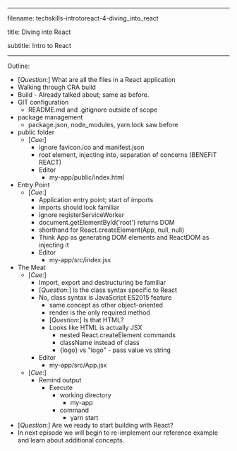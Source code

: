 -----------------------------------------------

filename: techskills-introtoreact-4-diving_into_react

title: Diving into React

subtitle: Intro to React

-----------------------------------------------

Outline:

  - [_Question_:] What are all the files in a React application
  - Walking through CRA build
  - Build - Already talked about; same as before.
  - GIT configuration
    - README.md and .gitignore outside of scope
  - package management
    - package.json, node_modules, yarn.lock saw before
  - public folder
      - [_Cue_:]
        - ignore favicon.ico and manifest.json
        - root element, injecting into, separation of concerns (BENEFIT REACT)
        - Editor
            - my-app/public/index.html
  - Entry Point
      - [_Cue_:]
        - Application entry point; start of imports
        - imports should look familiar
        - ignore registerServiceWorker
        - document.getElementById('root') returns DOM
        - <App /> shorthand for React.createElement(App, null, null)
        - Think App as generating DOM elements and ReactDOM as injecting it
        - Editor
            - my-app/src/index.jsx
  - The Meat
    - [_Cue_:]
      - Import, export and destructuring be familiar
      - [_Question_:] Is the class syntax specific to React
      - No, class syntax is JavaScript ES2015 feature
        - same concept as other object-oriented
        - render is the only required method
        - [_Question_:] Is that HTML?
        - Looks like HTML is actually JSX
          - nested React.createElement commands
          - className instead of class
          - {logo} vs "logo" - pass value vs string
      - Editor
        - my-app/src/App.jsx
    - [_Cue_:]
      - Remind output
        - Execute
          - working directory
            - my-app
          - command
            - yarn start
- [_Question_:] Are we ready to start building with React?
- In next episode we will begin to re-implement our reference example and learn about additional concepts.

